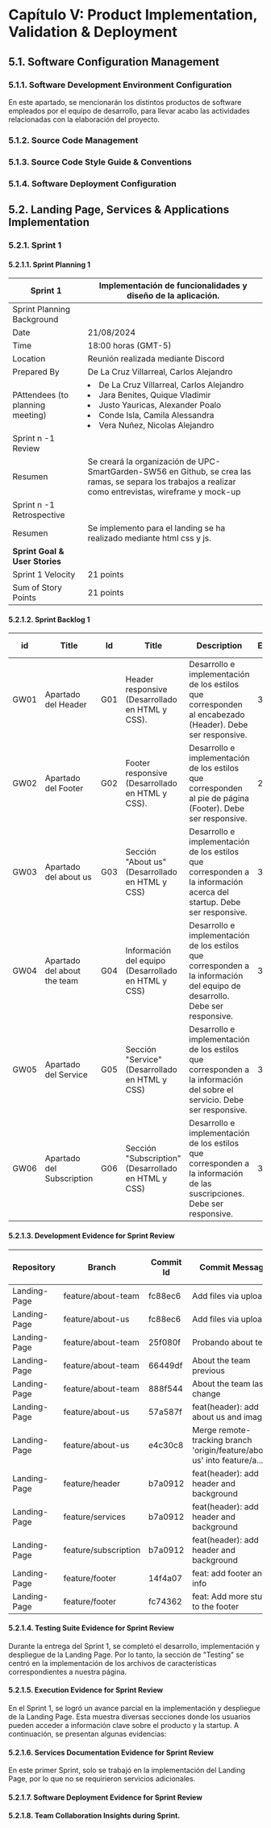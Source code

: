 # Capítulo V: Product Implementation, Validation & Deployment
## 5.1. Software Configuration Management
### 5.1.1. Software Development Environment Configuration
En este apartado, se mencionarán los distintos productos de software empleados por el equipo de desarrollo, para llevar acabo las actividades relacionadas con la elaboración del proyecto.
### 5.1.2. Source Code Management
### 5.1.3. Source Code Style Guide & Conventions
### 5.1.4. Software Deployment Configuration
## 5.2. Landing Page, Services & Applications Implementation
### 5.2.1. Sprint 1
#### 5.2.1.1. Sprint Planning 1
| Sprint 1                         | Implementación de funcionalidades y diseño de la aplicación.                                                                                                                                              |
| -------------------------------- |-----------------------------------------------------------------------------------------------------------------------------------------------------------------------------------------------------------|
| Sprint Planning Background       |
| Date                             | 21/08/2024                                                                                                                                                                                                |
| Time                             | 18:00 horas (GMT-5)                                                                                                                                                                                       |
| Location                         | Reunión realizada mediante Discord                                                                                                                                                                        |
| Prepared By                      | De La Cruz Villarreal, Carlos Alejandro                                                                                                                                                                   |
| PAttendees (to planning meeting) | <li>De La Cruz Villarreal, Carlos Alejandro </li>	 <li>Jara Benites, Quique Vladimir </li> <li>Justo Yauricas, Alexander Poalo </li> <li>Conde Isla, Camila Alessandra </li> <li>Vera Nuñez, Nicolas Alejandro</li> |
|Sprint n -1 Review|
|Resumen| Se creará la organización de UPC-SmartGarden-SW56 en Github, se crea las ramas, se separa los trabajos a realizar como entrevistas, wireframe y mock-up                                                               |
|Sprint n -1 Retrospective|
|Resumen| Se implemento para el landing se ha realizado mediante html css y js.                                                                                                                                     |
| **Sprint Goal & User Stories**   |
| Sprint 1 Velocity                | 21 points                                                                                                                                                                                                 |
| Sum of Story Points              | 21 points                                                                                                                                                                                                 |

#### 5.2.1.2. Sprint Backlog 1
| id   | Title                 | Id  | Title                                                    | Description                                                                                                   | Estimations(Hours) | Assigned To        | Status(To-do /InProcess/ToReview/Done) |
| ---- |-----------------------| --- |----------------------------------------------------------|---------------------------------------------------------------------------------------------------------------|--------------------|--------------------|---------------------------------------|
| GW01 | Apartado del Header   | G01 | Header responsive (Desarrollado en HTML y CSS).         | Desarrollo e implementación de los estilos que corresponden al encabezado (Header). Debe ser responsive.      | 3                  | Nicolas Vera      | Done                                  |
| GW02 | Apartado del Footer   | G02 | Footer responsive (Desarrollado en HTML y CSS).         | Desarrollo e implementación de los estilos que corresponden al pie de página (Footer). Debe ser responsive.   | 2                  | Nicolas Vera       | Done                                  |
| GW03 | Apartado del about us         | G03 | Sección "About us"(Desarrollado en HTML y CSS)                             | Desarrollo e implementación de los estilos que corresponden a la información acerca del startup. Debe ser responsive.           | 3                  | Alexander Justo       | Done                                  |
| GW04 | Apartado del about the team     | G04 | Información del equipo (Desarrollado en HTML y CSS)                             | Desarrollo e implementación de los estilos que corresponden a la información del equipo de desarrollo. Debe ser responsive.                  | 3                  | Carlos de la Cruz | Done                                  |
| GW05 | Apartado del Service     | G05 | Sección "Service"(Desarrollado en HTML y CSS)           | Desarrollo e implementación de los estilos que corresponden a la información del sobre el servicio. Debe ser responsive.    | 3                  | Quique Jara       | Done                                  |
| GW06 | Apartado del Subscription  | G06 | Sección "Subscription"(Desarrollado en HTML y CSS)      | Desarrollo e implementación de los estilos que corresponden a la información de las suscripciones. Debe ser responsive. | 3                  | Camila Conde      | Done                                  |

#### 5.2.1.3. Development Evidence for Sprint Review
| Repository   | Branch               | Commit Id | Commit Message                         | Commit Message Body | Committed on (Date) |
|--------------|----------------------|-----------|----------------------------------------|---------------------|---------------------|
| Landing-Page | feature/about-team    | fc88ec6   | Add files via upload                   | -                   | 2/09/2024           |
| Landing-Page | feature/about-us      | fc88ec6   | Add files via upload                   | -                   | 2/09/2024           |
| Landing-Page | feature/about-team    | 25f080f   | Probando about team                    | -                   | 4/09/2024           |
| Landing-Page | feature/about-team    | 66449df   | About the team previous                | -                   | 4/09/2024           |
| Landing-Page | feature/about-team    | 888f544   | About the team last change             | -                   | 5/09/2024           |
| Landing-Page | feature/about-us      | 57a587f   | feat(header): add about us and images  | -                   | 5/09/2024           |
| Landing-Page | feature/about-us      | e4c30c8   | Merge remote-tracking branch 'origin/feature/about-us' into feature/a... | - | 5/09/2024 |
| Landing-Page | feature/header        | b7a0912   | feat(header): add header and background | -                   | 5/09/2024           |
| Landing-Page | feature/services      | b7a0912   | feat(header): add header and background | -                   | 5/09/2024           |
| Landing-Page | feature/subscription  | b7a0912   | feat(header): add header and background | -                   | 5/09/2024           |
| Landing-Page | feature/footer        | 14f4a07   | feat: add footer and info              | -                   | 5/09/2024           |
| Landing-Page | feature/footer        | fc74362   | feat: Add more stuff to the footer     | -                   | 6/09/2024           |

#### 5.2.1.4. Testing Suite Evidence for Sprint Review
Durante la entrega del Sprint 1, se completó el desarrollo, implementación y despliegue de la Landing Page. Por lo tanto, la sección de "Testing" se centró en la implementación de los archivos de características correspondientes a nuestra página.

#### 5.2.1.5. Execution Evidence for Sprint Review
En el Sprint 1, se logró un avance parcial en la implementación y despliegue de la Landing Page. Esta muestra diversas secciones donde los usuarios pueden acceder a información clave sobre el producto y la startup. A continuación, se presentan algunas evidencias:

#### 5.2.1.6. Services Documentation Evidence for Sprint Review
En este primer Sprint, solo se trabajó en la implementación del Landing Page, por lo que no se requirieron servicios adicionales.

#### 5.2.1.7. Software Deployment Evidence for Sprint Review
#### 5.2.1.8. Team Collaboration Insights during Sprint.
